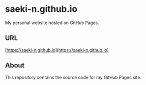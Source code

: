 # saeki-n.github.io

My personal website hosted on GitHub Pages.

## URL
[https://saeki-n.github.io](https://saeki-n.github.io)

## About
This repository contains the source code for my GitHub Pages site.
